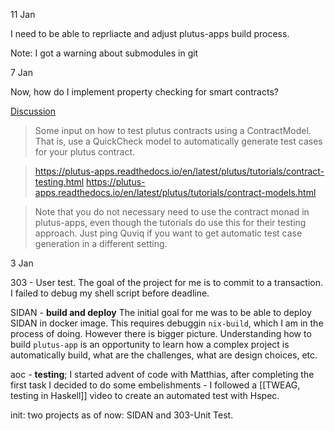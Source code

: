 11 Jan

I need to be able to reprliacte and adjust plutus-apps build process.

Note: I got a warning about submodules in git

7 Jan

Now, how do I implement property checking for smart contracts?

[Discussion](https://github.com/input-output-hk/Developer-Experience-working-group/discussions/41)

>Some input on how to test plutus contracts using a ContractModel. That is, use a QuickCheck model to automatically generate test cases for your plutus contract.

>https://plutus-apps.readthedocs.io/en/latest/plutus/tutorials/contract-testing.html
https://plutus-apps.readthedocs.io/en/latest/plutus/tutorials/contract-models.html

>Note that you do not necessary need to use the contract monad in plutus-apps, even though the tutorials do use this for their testing approach. Just ping Quviq if you want to get automatic test case generation in a different setting.

3 Jan

303 - User test.
The goal of the project for me is to commit to a transaction. I failed to debug my shell script before deadline.

SIDAN - **build and deploy**
The initial goal for me was to be able to deploy SIDAN in docker image. This requires debuggin `nix-build`, which I am in the process of doing. However there is bigger picture. Understanding how to build `plutus-app` is an opportunity to learn how a complex project is automatically build, what are the challenges, what are design choices, etc.

aoc - **testing**; I started advent of code with Matthias, after completing the first task I decided to do some embelishments - I followed a [[TWEAG, testing in Haskell]] video to create an automated test with Hspec.

init: two projects as of now: SIDAN and 303-Unit Test.

